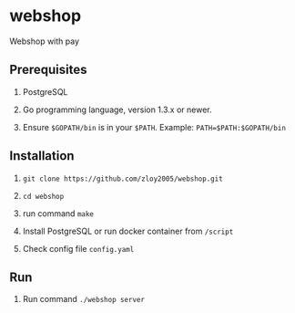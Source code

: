 # webshop
Webshop with pay

## Prerequisites

1. PostgreSQL

1. Go programming language, version 1.3.x or newer.

1. Ensure `$GOPATH/bin` is in your `$PATH`. Example: `PATH=$PATH:$GOPATH/bin`

## Installation

1. `git clone https://github.com/zloy2005/webshop.git`

1. `cd webshop`

1. run command `make`

1. Install PostgreSQL or run docker container from `/script`

1. Check config file `config.yaml`

## Run

1. Run command `./webshop server`
